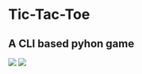 <h1> Tic-Tac-Toe</h1>
<h2> A CLI based pyhon game </h2>
<img src="tic1.png"/>
<img src="tic2.png"/>
